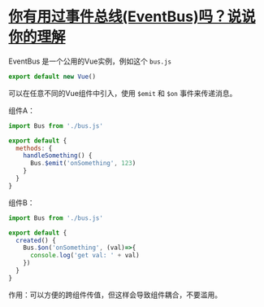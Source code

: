 # [你有用过事件总线(EventBus)吗？说说你的理解](https://github.com/haizlin/fe-interview/issues/314)

EventBus 是一个公用的Vue实例，例如这个 `bus.js`

```js
export default new Vue()
```

可以在任意不同的Vue组件中引入，使用 `$emit` 和 `$on` 事件来传递消息。

组件A：

```js
import Bus from './bus.js'

export default {
  methods: {
    handleSomething() {
      Bus.$emit('onSomething', 123)
    }
  }
}
```

组件B：

```js
import Bus from './bus.js'

export default {
  created() {
    Bus.$on('onSomething', (val)=>{
      console.log('get val: ' + val)
    })
  }
}
```

作用：可以方便的跨组件传值，但这样会导致组件耦合，不要滥用。
